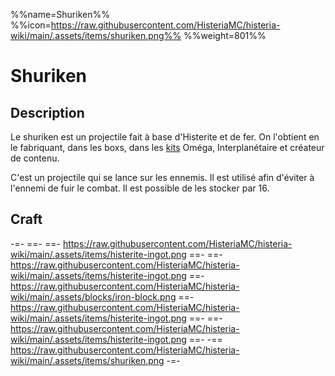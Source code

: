 %%name=Shuriken%%
%%icon=https://raw.githubusercontent.com/HisteriaMC/histeria-wiki/main/.assets/items/shuriken.png%%
%%weight=801%%

# Shuriken

## Description
Le shuriken est un projectile fait à base d'Histerite et de fer. On l'obtient en le fabriquant, dans les boxs, dans les [kits](https://histeria.fr/wiki/4-gameplay/kits) Oméga, Interplanétaire et créateur de contenu.

C'est un projectile qui se lance sur les ennemis. Il est utilisé afin d'éviter à l'ennemi de fuir le combat.
Il est possible de les stocker par 16.

## Craft
-=-
 ==- 
 ==- https://raw.githubusercontent.com/HisteriaMC/histeria-wiki/main/.assets/items/histerite-ingot.png
 ==- 
 ==- https://raw.githubusercontent.com/HisteriaMC/histeria-wiki/main/.assets/items/histerite-ingot.png
 ==- https://raw.githubusercontent.com/HisteriaMC/histeria-wiki/main/.assets/blocks/iron-block.png
 ==- https://raw.githubusercontent.com/HisteriaMC/histeria-wiki/main/.assets/items/histerite-ingot.png
 ==- 
 ==- https://raw.githubusercontent.com/HisteriaMC/histeria-wiki/main/.assets/items/histerite-ingot.png
 ==- 
 -== https://raw.githubusercontent.com/HisteriaMC/histeria-wiki/main/.assets/items/shuriken.png
-=-
